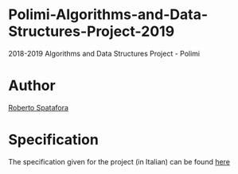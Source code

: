 # Polimi-Algorithms-and-Data-Structures-Project-2019
2018-2019 Algorithms and Data Structures Project - Polimi

# Author
[Roberto Spatafora](https://www.linkedin.com/in/roberto-spatafora)

# Specification
The specification given for the project (in Italian) can be found [here](https://github.com/RobertoSpatafora/Polimi-Algorithms-and-Data-Structures-Project-2019/blob/main/doc/specifications.pdf)
